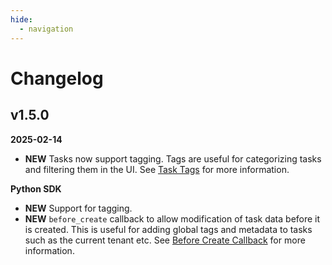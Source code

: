 ```yaml
---
hide:
  - navigation    
---
```


# Changelog

## v1.5.0

**2025-02-14**

* **NEW** Tasks now support tagging. Tags are useful for categorizing tasks and filtering them in the UI. See [Task Tags](data_model.md#tags) for more information.

**Python SDK**

* **NEW** Support for tagging.
* **NEW** `before_create` callback to allow modification of task data before it is created. This is useful for adding global tags and metadata to tasks such as the current tenant etc. See [Before Create Callback](python.md#before-create-callback) for more information.
